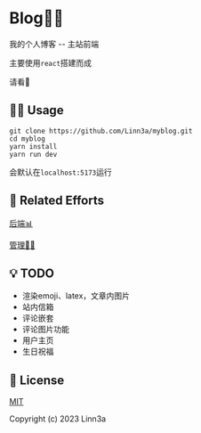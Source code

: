 # Blog:woman_technologist:

我的个人博客 -- 主站前端

主要使用`react`搭建而成

请看:eyes:

## :running_woman: Usage

```
git clone https://github.com/Linn3a/myblog.git
cd myblog
yarn install
yarn run dev
```
会默认在`localhost:5173`运行


## :revolving_hearts: Related Efforts

[后端:bar_chart:](https://github.com/Linn3a/blog-backend)


[管理:woman_judge:](https://github.com/Linn3a/blog-admin)

## :bulb: TODO
   -  渲染emoji、latex，文章内图片
   -  站内信箱
   -  评论嵌套
   -  评论图片功能
   -  用户主页
   -  生日祝福
  
## :memo: License

[MIT](https://github.com/Linn3a/myblog/blob/main/LICENSE)

Copyright (c) 2023 Linn3a

